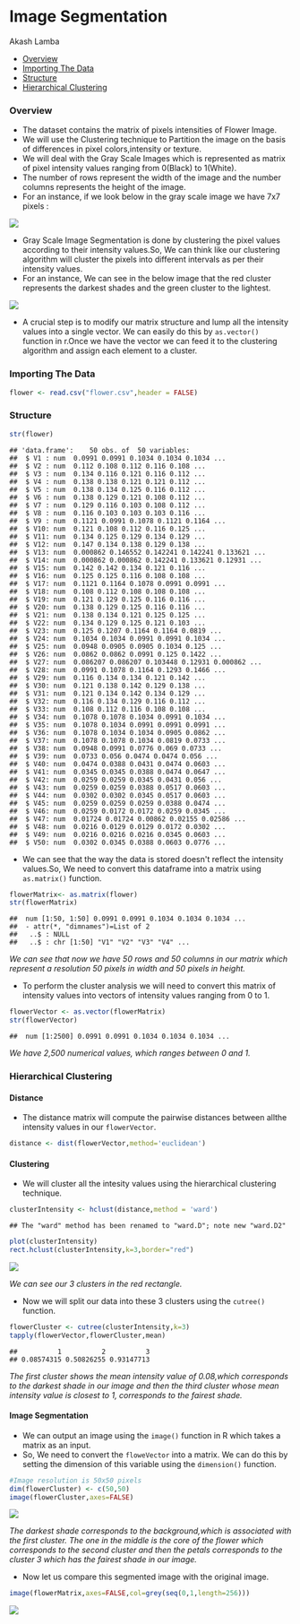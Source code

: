 Image Segmentation
================
Akash Lamba

-   [Overview](#overview)
-   [Importing The Data](#importing-the-data)
-   [Structure](#structure)
-   [Hierarchical Clustering](#hierarchical-clustering)

### Overview

-   The dataset contains the matrix of pixels intensities of Flower Image.
-   We will use the Clustering technique to Partition the image on the basis of differences in pixel colors,intensity or texture.
-   We will deal with the Gray Scale Images which is represented as matrix of pixel intensity values ranging from 0(Black) to 1(White).
-   The number of rows represent the width of the image and the number columns represents the height of the image.
-   For an instance, if we look below in the gray scale image we have 7x7 pixels :

![](C:\Akash%20Drive\HP%20Hard%20Disk\Padhai\IT%20Skills\Courses\Git%20Projects\Image%20Segmentation\Rprojects\Image%20Segmentation\Flower_segment_5_files\figure-markdown_github\pixel.PNG)

-   Gray Scale Image Segmentation is done by clustering the pixel values according to their intensity values.So, We can think like our clustering algorithm will cluster the pixels into different intervals as per their intensity values.
-   For an instance, We can see in the below image that the red cluster represents the darkest shades and the green cluster to the lightest.

![](C:\Akash%20Drive\HP%20Hard%20Disk\Padhai\IT%20Skills\Courses\Git%20Projects\Image%20Segmentation\Rprojects\Image%20Segmentation\Flower_segment_5_files\figure-markdown_github\cluster%20Intensities.PNG)

-   A crucial step is to modify our matrix structure and lump all the intensity values into a single vector. We can easily do this by `as.vector()` function in r.Once we have the vector we can feed it to the clustering algorithm and assign each element to a cluster.

### Importing The Data

``` r
flower <- read.csv("flower.csv",header = FALSE)
```

### Structure

``` r
str(flower)
```

    ## 'data.frame':    50 obs. of  50 variables:
    ##  $ V1 : num  0.0991 0.0991 0.1034 0.1034 0.1034 ...
    ##  $ V2 : num  0.112 0.108 0.112 0.116 0.108 ...
    ##  $ V3 : num  0.134 0.116 0.121 0.116 0.112 ...
    ##  $ V4 : num  0.138 0.138 0.121 0.121 0.112 ...
    ##  $ V5 : num  0.138 0.134 0.125 0.116 0.112 ...
    ##  $ V6 : num  0.138 0.129 0.121 0.108 0.112 ...
    ##  $ V7 : num  0.129 0.116 0.103 0.108 0.112 ...
    ##  $ V8 : num  0.116 0.103 0.103 0.103 0.116 ...
    ##  $ V9 : num  0.1121 0.0991 0.1078 0.1121 0.1164 ...
    ##  $ V10: num  0.121 0.108 0.112 0.116 0.125 ...
    ##  $ V11: num  0.134 0.125 0.129 0.134 0.129 ...
    ##  $ V12: num  0.147 0.134 0.138 0.129 0.138 ...
    ##  $ V13: num  0.000862 0.146552 0.142241 0.142241 0.133621 ...
    ##  $ V14: num  0.000862 0.000862 0.142241 0.133621 0.12931 ...
    ##  $ V15: num  0.142 0.142 0.134 0.121 0.116 ...
    ##  $ V16: num  0.125 0.125 0.116 0.108 0.108 ...
    ##  $ V17: num  0.1121 0.1164 0.1078 0.0991 0.0991 ...
    ##  $ V18: num  0.108 0.112 0.108 0.108 0.108 ...
    ##  $ V19: num  0.121 0.129 0.125 0.116 0.116 ...
    ##  $ V20: num  0.138 0.129 0.125 0.116 0.116 ...
    ##  $ V21: num  0.138 0.134 0.121 0.125 0.125 ...
    ##  $ V22: num  0.134 0.129 0.125 0.121 0.103 ...
    ##  $ V23: num  0.125 0.1207 0.1164 0.1164 0.0819 ...
    ##  $ V24: num  0.1034 0.1034 0.0991 0.0991 0.1034 ...
    ##  $ V25: num  0.0948 0.0905 0.0905 0.1034 0.125 ...
    ##  $ V26: num  0.0862 0.0862 0.0991 0.125 0.1422 ...
    ##  $ V27: num  0.086207 0.086207 0.103448 0.12931 0.000862 ...
    ##  $ V28: num  0.0991 0.1078 0.1164 0.1293 0.1466 ...
    ##  $ V29: num  0.116 0.134 0.134 0.121 0.142 ...
    ##  $ V30: num  0.121 0.138 0.142 0.129 0.138 ...
    ##  $ V31: num  0.121 0.134 0.142 0.134 0.129 ...
    ##  $ V32: num  0.116 0.134 0.129 0.116 0.112 ...
    ##  $ V33: num  0.108 0.112 0.116 0.108 0.108 ...
    ##  $ V34: num  0.1078 0.1078 0.1034 0.0991 0.1034 ...
    ##  $ V35: num  0.1078 0.1034 0.0991 0.0991 0.0991 ...
    ##  $ V36: num  0.1078 0.1034 0.1034 0.0905 0.0862 ...
    ##  $ V37: num  0.1078 0.1078 0.1034 0.0819 0.0733 ...
    ##  $ V38: num  0.0948 0.0991 0.0776 0.069 0.0733 ...
    ##  $ V39: num  0.0733 0.056 0.0474 0.0474 0.056 ...
    ##  $ V40: num  0.0474 0.0388 0.0431 0.0474 0.0603 ...
    ##  $ V41: num  0.0345 0.0345 0.0388 0.0474 0.0647 ...
    ##  $ V42: num  0.0259 0.0259 0.0345 0.0431 0.056 ...
    ##  $ V43: num  0.0259 0.0259 0.0388 0.0517 0.0603 ...
    ##  $ V44: num  0.0302 0.0302 0.0345 0.0517 0.0603 ...
    ##  $ V45: num  0.0259 0.0259 0.0259 0.0388 0.0474 ...
    ##  $ V46: num  0.0259 0.0172 0.0172 0.0259 0.0345 ...
    ##  $ V47: num  0.01724 0.01724 0.00862 0.02155 0.02586 ...
    ##  $ V48: num  0.0216 0.0129 0.0129 0.0172 0.0302 ...
    ##  $ V49: num  0.0216 0.0216 0.0216 0.0345 0.0603 ...
    ##  $ V50: num  0.0302 0.0345 0.0388 0.0603 0.0776 ...

-   We can see that the way the data is stored doesn't reflect the intensity values.So, We need to convert this dataframe into a matrix using `as.matrix()` function.

``` r
flowerMatrix<- as.matrix(flower)
str(flowerMatrix)
```

    ##  num [1:50, 1:50] 0.0991 0.0991 0.1034 0.1034 0.1034 ...
    ##  - attr(*, "dimnames")=List of 2
    ##   ..$ : NULL
    ##   ..$ : chr [1:50] "V1" "V2" "V3" "V4" ...

*We can see that now we have 50 rows and 50 columns in our matrix which represent a resolution 50 pixels in width and 50 pixels in height.*

-   To perform the cluster analysis we will need to convert this matrix of intensity values into vectors of intensity values ranging from 0 to 1.

``` r
flowerVector <- as.vector(flowerMatrix)
str(flowerVector)
```

    ##  num [1:2500] 0.0991 0.0991 0.1034 0.1034 0.1034 ...

*We have 2,500 numerical values, which ranges between 0 and 1.*

### Hierarchical Clustering

#### Distance

-   The distance matrix will compute the pairwise distances between allthe intensity values in our `flowerVector`.

``` r
distance <- dist(flowerVector,method='euclidean')
```

#### Clustering

-   We will cluster all the intesity values using the hierarchical clustering technique.

``` r
clusterIntensity <- hclust(distance,method = 'ward')
```

    ## The "ward" method has been renamed to "ward.D"; note new "ward.D2"

``` r
plot(clusterIntensity)
rect.hclust(clusterIntensity,k=3,border="red")
```

![](Flower_segment_5_files/figure-markdown_github/unnamed-chunk-6-1.png)

*We can see our 3 clusters in the red rectangle.*

-   Now we will split our data into these 3 clusters using the `cutree()` function.

``` r
flowerCluster <- cutree(clusterIntensity,k=3)
tapply(flowerVector,flowerCluster,mean)
```

    ##          1          2          3 
    ## 0.08574315 0.50826255 0.93147713

*The first cluster shows the mean intensity value of 0.08,which corresponds to the darkest shade in our image and then the third cluster whose mean intensity value is closest to 1, corresponds to the fairest shade.*

#### Image Segmentation

-   We can output an image using the `image()` function in R which takes a matrix as an input.
-   So, We need to convert the `floweVector` into a matrix. We can do this by setting the dimension of this variable using the `dimension()` function.

``` r
#Image resolution is 50x50 pixels
dim(flowerCluster) <- c(50,50)
image(flowerCluster,axes=FALSE)
```

![](Flower_segment_5_files/figure-markdown_github/unnamed-chunk-8-1.png)

*The darkest shade corresponds to the background,which is associated with the first cluster. The one in the middle is the core of the flower which corresponds to the second cluster and then the petals corresponds to the cluster 3 which has the fairest shade in our image.*

-   Now let us compare this segmented image with the original image.

``` r
image(flowerMatrix,axes=FALSE,col=grey(seq(0,1,length=256)))
```

![](Flower_segment_5_files/figure-markdown_github/unnamed-chunk-9-1.png)
